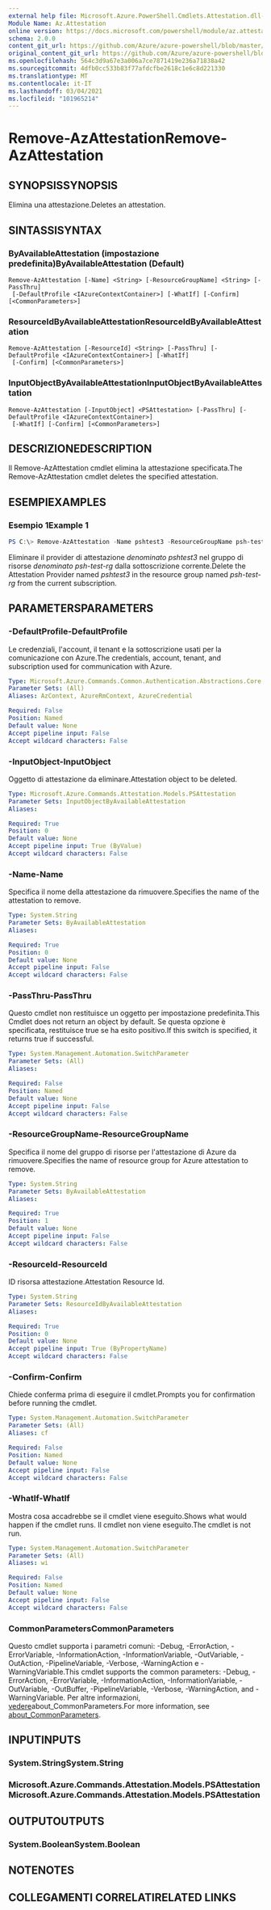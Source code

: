 ```yaml
---
external help file: Microsoft.Azure.PowerShell.Cmdlets.Attestation.dll-Help.xml
Module Name: Az.Attestation
online version: https://docs.microsoft.com/powershell/module/az.attestation/remove-azattestation
schema: 2.0.0
content_git_url: https://github.com/Azure/azure-powershell/blob/master/src/Attestation/Attestation/help/Remove-AzAttestation.md
original_content_git_url: https://github.com/Azure/azure-powershell/blob/master/src/Attestation/Attestation/help/Remove-AzAttestation.md
ms.openlocfilehash: 564c3d9a67e3a006a7ce7871419e236a71838a42
ms.sourcegitcommit: 4dfb0cc533b83f77afdcfbe2618c1e6c8d221330
ms.translationtype: MT
ms.contentlocale: it-IT
ms.lasthandoff: 03/04/2021
ms.locfileid: "101965214"
---
```

# <span data-ttu-id="579d4-101">Remove-AzAttestation</span><span class="sxs-lookup"><span data-stu-id="579d4-101">Remove-AzAttestation</span></span>

## <span data-ttu-id="579d4-102">SYNOPSIS</span><span class="sxs-lookup"><span data-stu-id="579d4-102">SYNOPSIS</span></span>
<span data-ttu-id="579d4-103">Elimina una attestazione.</span><span class="sxs-lookup"><span data-stu-id="579d4-103">Deletes an attestation.</span></span>

## <span data-ttu-id="579d4-104">SINTASSI</span><span class="sxs-lookup"><span data-stu-id="579d4-104">SYNTAX</span></span>

### <span data-ttu-id="579d4-105">ByAvailableAttestation (impostazione predefinita)</span><span class="sxs-lookup"><span data-stu-id="579d4-105">ByAvailableAttestation (Default)</span></span>
```
Remove-AzAttestation [-Name] <String> [-ResourceGroupName] <String> [-PassThru]
 [-DefaultProfile <IAzureContextContainer>] [-WhatIf] [-Confirm] [<CommonParameters>]
```

### <span data-ttu-id="579d4-106">ResourceIdByAvailableAttestation</span><span class="sxs-lookup"><span data-stu-id="579d4-106">ResourceIdByAvailableAttestation</span></span>
```
Remove-AzAttestation [-ResourceId] <String> [-PassThru] [-DefaultProfile <IAzureContextContainer>] [-WhatIf]
 [-Confirm] [<CommonParameters>]
```

### <span data-ttu-id="579d4-107">InputObjectByAvailableAttestation</span><span class="sxs-lookup"><span data-stu-id="579d4-107">InputObjectByAvailableAttestation</span></span>
```
Remove-AzAttestation [-InputObject] <PSAttestation> [-PassThru] [-DefaultProfile <IAzureContextContainer>]
 [-WhatIf] [-Confirm] [<CommonParameters>]
```

## <span data-ttu-id="579d4-108">DESCRIZIONE</span><span class="sxs-lookup"><span data-stu-id="579d4-108">DESCRIPTION</span></span>
<span data-ttu-id="579d4-109">Il Remove-AzAttestation cmdlet elimina la attestazione specificata.</span><span class="sxs-lookup"><span data-stu-id="579d4-109">The Remove-AzAttestation cmdlet deletes the specified attestation.</span></span>

## <span data-ttu-id="579d4-110">ESEMPI</span><span class="sxs-lookup"><span data-stu-id="579d4-110">EXAMPLES</span></span>

### <span data-ttu-id="579d4-111">Esempio 1</span><span class="sxs-lookup"><span data-stu-id="579d4-111">Example 1</span></span>
```powershell
PS C:\> Remove-AzAttestation -Name pshtest3 -ResourceGroupName psh-test-rg
```

<span data-ttu-id="579d4-112">Eliminare il provider di attestazione *denominato pshtest3* nel gruppo di risorse *denominato psh-test-rg* dalla sottoscrizione corrente.</span><span class="sxs-lookup"><span data-stu-id="579d4-112">Delete the Attestation Provider named *pshtest3* in the resource group named *psh-test-rg* from the current subscription.</span></span>

## <span data-ttu-id="579d4-113">PARAMETERS</span><span class="sxs-lookup"><span data-stu-id="579d4-113">PARAMETERS</span></span>

### <span data-ttu-id="579d4-114">-DefaultProfile</span><span class="sxs-lookup"><span data-stu-id="579d4-114">-DefaultProfile</span></span>
<span data-ttu-id="579d4-115">Le credenziali, l'account, il tenant e la sottoscrizione usati per la comunicazione con Azure.</span><span class="sxs-lookup"><span data-stu-id="579d4-115">The credentials, account, tenant, and subscription used for communication with Azure.</span></span>

```yaml
Type: Microsoft.Azure.Commands.Common.Authentication.Abstractions.Core.IAzureContextContainer
Parameter Sets: (All)
Aliases: AzContext, AzureRmContext, AzureCredential

Required: False
Position: Named
Default value: None
Accept pipeline input: False
Accept wildcard characters: False
```

### <span data-ttu-id="579d4-116">-InputObject</span><span class="sxs-lookup"><span data-stu-id="579d4-116">-InputObject</span></span>
<span data-ttu-id="579d4-117">Oggetto di attestazione da eliminare.</span><span class="sxs-lookup"><span data-stu-id="579d4-117">Attestation object to be deleted.</span></span>

```yaml
Type: Microsoft.Azure.Commands.Attestation.Models.PSAttestation
Parameter Sets: InputObjectByAvailableAttestation
Aliases:

Required: True
Position: 0
Default value: None
Accept pipeline input: True (ByValue)
Accept wildcard characters: False
```

### <span data-ttu-id="579d4-118">-Name</span><span class="sxs-lookup"><span data-stu-id="579d4-118">-Name</span></span>
<span data-ttu-id="579d4-119">Specifica il nome della attestazione da rimuovere.</span><span class="sxs-lookup"><span data-stu-id="579d4-119">Specifies the name of the attestation to remove.</span></span>

```yaml
Type: System.String
Parameter Sets: ByAvailableAttestation
Aliases:

Required: True
Position: 0
Default value: None
Accept pipeline input: False
Accept wildcard characters: False
```

### <span data-ttu-id="579d4-120">-PassThru</span><span class="sxs-lookup"><span data-stu-id="579d4-120">-PassThru</span></span>
<span data-ttu-id="579d4-121">Questo cmdlet non restituisce un oggetto per impostazione predefinita.</span><span class="sxs-lookup"><span data-stu-id="579d4-121">This Cmdlet does not return an object by default.</span></span>
<span data-ttu-id="579d4-122">Se questa opzione è specificata, restituisce true se ha esito positivo.</span><span class="sxs-lookup"><span data-stu-id="579d4-122">If this switch is specified, it returns true if successful.</span></span>

```yaml
Type: System.Management.Automation.SwitchParameter
Parameter Sets: (All)
Aliases:

Required: False
Position: Named
Default value: None
Accept pipeline input: False
Accept wildcard characters: False
```

### <span data-ttu-id="579d4-123">-ResourceGroupName</span><span class="sxs-lookup"><span data-stu-id="579d4-123">-ResourceGroupName</span></span>
<span data-ttu-id="579d4-124">Specifica il nome del gruppo di risorse per l'attestazione di Azure da rimuovere.</span><span class="sxs-lookup"><span data-stu-id="579d4-124">Specifies the name of resource group for Azure attestation to remove.</span></span>

```yaml
Type: System.String
Parameter Sets: ByAvailableAttestation
Aliases:

Required: True
Position: 1
Default value: None
Accept pipeline input: False
Accept wildcard characters: False
```

### <span data-ttu-id="579d4-125">-ResourceId</span><span class="sxs-lookup"><span data-stu-id="579d4-125">-ResourceId</span></span>
<span data-ttu-id="579d4-126">ID risorsa attestazione.</span><span class="sxs-lookup"><span data-stu-id="579d4-126">Attestation Resource Id.</span></span>

```yaml
Type: System.String
Parameter Sets: ResourceIdByAvailableAttestation
Aliases:

Required: True
Position: 0
Default value: None
Accept pipeline input: True (ByPropertyName)
Accept wildcard characters: False
```

### <span data-ttu-id="579d4-127">-Confirm</span><span class="sxs-lookup"><span data-stu-id="579d4-127">-Confirm</span></span>
<span data-ttu-id="579d4-128">Chiede conferma prima di eseguire il cmdlet.</span><span class="sxs-lookup"><span data-stu-id="579d4-128">Prompts you for confirmation before running the cmdlet.</span></span>

```yaml
Type: System.Management.Automation.SwitchParameter
Parameter Sets: (All)
Aliases: cf

Required: False
Position: Named
Default value: None
Accept pipeline input: False
Accept wildcard characters: False
```

### <span data-ttu-id="579d4-129">-WhatIf</span><span class="sxs-lookup"><span data-stu-id="579d4-129">-WhatIf</span></span>
<span data-ttu-id="579d4-130">Mostra cosa accadrebbe se il cmdlet viene eseguito.</span><span class="sxs-lookup"><span data-stu-id="579d4-130">Shows what would happen if the cmdlet runs.</span></span>
<span data-ttu-id="579d4-131">Il cmdlet non viene eseguito.</span><span class="sxs-lookup"><span data-stu-id="579d4-131">The cmdlet is not run.</span></span>

```yaml
Type: System.Management.Automation.SwitchParameter
Parameter Sets: (All)
Aliases: wi

Required: False
Position: Named
Default value: None
Accept pipeline input: False
Accept wildcard characters: False
```

### <span data-ttu-id="579d4-132">CommonParameters</span><span class="sxs-lookup"><span data-stu-id="579d4-132">CommonParameters</span></span>
<span data-ttu-id="579d4-133">Questo cmdlet supporta i parametri comuni: -Debug, -ErrorAction, -ErrorVariable, -InformationAction, -InformationVariable, -OutVariable, -OutAction, -PipelineVariable, -Verbose, -WarningAction e -WarningVariable.</span><span class="sxs-lookup"><span data-stu-id="579d4-133">This cmdlet supports the common parameters: -Debug, -ErrorAction, -ErrorVariable, -InformationAction, -InformationVariable, -OutVariable, -OutBuffer, -PipelineVariable, -Verbose, -WarningAction, and -WarningVariable.</span></span> <span data-ttu-id="579d4-134">Per altre informazioni, [vedere](http://go.microsoft.com/fwlink/?LinkID=113216)about_CommonParameters.</span><span class="sxs-lookup"><span data-stu-id="579d4-134">For more information, see [about_CommonParameters](http://go.microsoft.com/fwlink/?LinkID=113216).</span></span>

## <span data-ttu-id="579d4-135">INPUT</span><span class="sxs-lookup"><span data-stu-id="579d4-135">INPUTS</span></span>

### <span data-ttu-id="579d4-136">System.String</span><span class="sxs-lookup"><span data-stu-id="579d4-136">System.String</span></span>

### <span data-ttu-id="579d4-137">Microsoft.Azure.Commands.Attestation.Models.PSAttestation</span><span class="sxs-lookup"><span data-stu-id="579d4-137">Microsoft.Azure.Commands.Attestation.Models.PSAttestation</span></span>

## <span data-ttu-id="579d4-138">OUTPUT</span><span class="sxs-lookup"><span data-stu-id="579d4-138">OUTPUTS</span></span>

### <span data-ttu-id="579d4-139">System.Boolean</span><span class="sxs-lookup"><span data-stu-id="579d4-139">System.Boolean</span></span>

## <span data-ttu-id="579d4-140">NOTE</span><span class="sxs-lookup"><span data-stu-id="579d4-140">NOTES</span></span>

## <span data-ttu-id="579d4-141">COLLEGAMENTI CORRELATI</span><span class="sxs-lookup"><span data-stu-id="579d4-141">RELATED LINKS</span></span>
